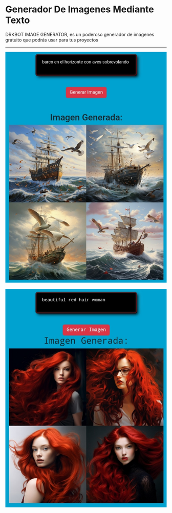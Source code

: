 # Generador De Imagenes Mediante Texto

DRKBOT IMAGE GENERATOR, es un poderoso generador de imágenes gratuito que podrás usar para tus proyectos

<hr/>

![](./public/preview1.jpg)
<br/><br/>
![](./public/preview2.jpg)
<br/><br/>
